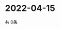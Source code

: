 # 2022-04-15
  共 0条

  <!-- BEGIN -->
  <!-- 最后更新时间Fri Apr 15 2022 08:08:12 GMT+0000 (Coordinated Universal Time) -->
  
  <!-- END -->
  
  